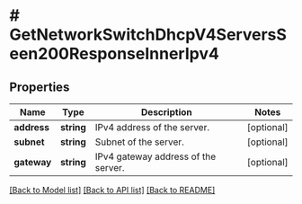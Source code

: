# # GetNetworkSwitchDhcpV4ServersSeen200ResponseInnerIpv4

## Properties

Name | Type | Description | Notes
------------ | ------------- | ------------- | -------------
**address** | **string** | IPv4 address of the server. | [optional]
**subnet** | **string** | Subnet of the server. | [optional]
**gateway** | **string** | IPv4 gateway address of the server. | [optional]

[[Back to Model list]](../../README.md#models) [[Back to API list]](../../README.md#endpoints) [[Back to README]](../../README.md)
